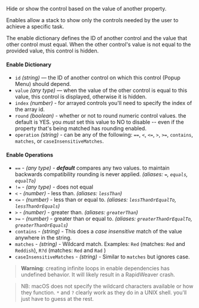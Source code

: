 Hide or show the control based on the value of another property.

Enables allow a stack to show only the controls needed by the user to achieve a specific task.

The enable dictionary defines the ID of another control and the value that other control must equal. When the other control's value is not equal to the provided value, this control is hidden.

#### Enable Dictionary
 * `id` *(string)* — the ID of another control on which this control (Popup Menu) should depend.
 * `value` *(any type)* — when the value of the other control is equal to this value, this control is displayed, otherwise it is hidden.
 * `index` *(number)* - for arrayed controls you'll need to specify the index of the array id.
 * `round` *(boolean)* - whether or not to round numeric control values. the default is YES. you *must* set this value to NO to disable -- even if the property that's being matched has rounding enabled.
 * `operation` *(string)* - can be any of the following: `==`, `<`, `<=`, `>`, `>=`, `contains`, `matches`, or `caseInsensitiveMatches`.

#### Enable Operations
 * `==` - *(any type)* - ***default*** compares any two values. to maintain backwards compatibility rounding is never applied. *(aliases: `=`, `equals`, `equalTo`)*
 * `!=` - *(any type)* - does not equal
 * `<` - *(number)* - less than. *(aliases: `lessThan`)*
 * `<=` - *(number)* - less than or equal to. *(aliases: `lessThanOrEqualTo`, `lessThanOrEquals`)*
 * `>` - *(number)* - greater than. *(aliases: `greaterThan`)*
 * `>=` - *(number)* - greater than or equal to. *(aliases: `greaterThanOrEqualTo`, `greaterThanOrEquals`)*
 * `contains` - *(string)* - This does a *case insensitive* match of the value anywhere in the string.
 * `matches` - *(string)* - Wildcard match. Examples: `Red` (matches: `Red` and `Reddish`), `R?d` (matches: `Red` and `Rad` )
 * `caseInsensitiveMatches` - *(string)* - Similar to `matches` but ignores case.


> **Warning**: creating infinite loops in enable dependencies has undefined behavior. It will likely result in a RapidWeaver crash.

> NB: macOS does not specify the wildcard characters available or how they function. `*` and `?` clearly work as they do in a UNIX shell. you'll just have to guess at the rest.

